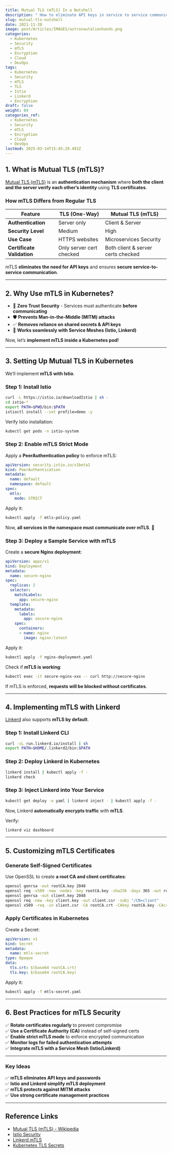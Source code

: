 ```yaml
---
title: Mutual TLS (mTLS) In a Nutshell
description: " How to eliminate API keys in service to service communication"
slug: mutual-tls-nutshell
date: 2021-11-20
image: post/Articles/IMAGES/astronautalienhands.png
categories:
  - Kubernetes
  - Security
  - mTLS
  - Encryption
  - Cloud
  - DevOps
tags:
  - Kubernetes
  - Security
  - mTLS
  - TLS
  - Istio
  - Linkerd
  - Encryption
draft: false
weight: 89
categories_ref:
  - Kubernetes
  - Security
  - mTLS
  - Encryption
  - Cloud
  - DevOps
lastmod: 2025-03-14T15:45:29.491Z
---
```

<!--
# Mutual TLS (mTLS) Explained in Detail: A Complete Guide with Code Samples

**Security is a critical aspect of microservices architecture**, and **Mutual TLS (mTLS)** plays a crucial role in ensuring **secure communication between services**.

By the end of this tutorial, you’ll understand:
✅ **What Mutual TLS (mTLS) is and how it works**  
✅ **How mTLS compares to standard TLS**  
✅ **How to implement mTLS in Kubernetes**  
✅ **How to use mTLS with Istio and Linkerd**  
✅ **Best practices for mTLS security**  

Let’s dive in! 🚀

---
-->

## **1. What is Mutual TLS (mTLS)?**

[Mutual TLS (mTLS)](https://en.wikipedia.org/wiki/Mutual_authentication) is an **authentication mechanism** where **both the client and the server verify each other’s identity** using **TLS certificates**.

### **How mTLS Differs from Regular TLS**

| Feature                    | TLS (One-Way)            | Mutual TLS (mTLS)                  |
| -------------------------- | ------------------------ | ---------------------------------- |
| **Authentication**         | Server only              | Client & Server                    |
| **Security Level**         | Medium                   | High                               |
| **Use Case**               | HTTPS websites           | Microservices Security             |
| **Certificate Validation** | Only server cert checked | Both client & server certs checked |

mTLS **eliminates the need for API keys** and ensures **secure service-to-service communication**.

***

## **2. Why Use mTLS in Kubernetes?**

* 🔐 **Zero Trust Security** - Services must authenticate **before communicating**
* 🛡 **Prevents Man-in-the-Middle (MITM) attacks**
* ✅ **Removes reliance on shared secrets & API keys**
* 🚀 **Works seamlessly with Service Meshes (Istio, Linkerd)**

Now, let’s **implement mTLS inside a Kubernetes pod!**

***

## **3. Setting Up Mutual TLS in Kubernetes**

We’ll implement **mTLS with Istio**.

### **Step 1: Install Istio**

```sh
curl -L https://istio.io/downloadIstio | sh -
cd istio-*
export PATH=$PWD/bin:$PATH
istioctl install --set profile=demo -y
```

Verify Istio installation:

```sh
kubectl get pods -n istio-system
```

### **Step 2: Enable mTLS Strict Mode**

Apply a **PeerAuthentication policy** to enforce mTLS:

```yaml
apiVersion: security.istio.io/v1beta1
kind: PeerAuthentication
metadata:
  name: default
  namespace: default
spec:
  mtls:
    mode: STRICT
```

Apply it:

```sh
kubectl apply -f mtls-policy.yaml
```

Now, **all services in the namespace must communicate over mTLS**. 🚀

### **Step 3: Deploy a Sample Service with mTLS**

Create a **secure Nginx deployment**:

```yaml
apiVersion: apps/v1
kind: Deployment
metadata:
  name: secure-nginx
spec:
  replicas: 2
  selector:
    matchLabels:
      app: secure-nginx
  template:
    metadata:
      labels:
        app: secure-nginx
    spec:
      containers:
      - name: nginx
        image: nginx:latest
```

Apply it:

```sh
kubectl apply -f nginx-deployment.yaml
```

Check if **mTLS is working**:

```sh
kubectl exec -it secure-nginx-xxx -- curl http://secure-nginx
```

If mTLS is enforced, **requests will be blocked without certificates**.

***

## **4. Implementing mTLS with Linkerd**

[Linkerd](https://linkerd.io/) also supports **mTLS by default**.

### **Step 1: Install Linkerd CLI**

```sh
curl -sL run.linkerd.io/install | sh
export PATH=$HOME/.linkerd2/bin:$PATH
```

### **Step 2: Deploy Linkerd in Kubernetes**

```sh
linkerd install | kubectl apply -f -
linkerd check
```

### **Step 3: Inject Linkerd into Your Service**

```sh
kubectl get deploy -o yaml | linkerd inject - | kubectl apply -f -
```

Now, Linkerd **automatically encrypts traffic** with **mTLS**.

Verify:

```sh
linkerd viz dashboard
```

***

## **5. Customizing mTLS Certificates**

### **Generate Self-Signed Certificates**

Use OpenSSL to create **a root CA and client certificates**:

```sh
openssl genrsa -out rootCA.key 2048
openssl req -x509 -new -nodes -key rootCA.key -sha256 -days 365 -out rootCA.crt -subj "/CN=root-ca"
openssl genrsa -out client.key 2048
openssl req -new -key client.key -out client.csr -subj "/CN=client"
openssl x509 -req -in client.csr -CA rootCA.crt -CAkey rootCA.key -CAcreateserial -out client.crt -days 365 -sha256
```

### **Apply Certificates in Kubernetes**

Create a Secret:

```yaml
apiVersion: v1
kind: Secret
metadata:
  name: mtls-secret
type: Opaque
data:
  tls.crt: $(base64 rootCA.crt)
  tls.key: $(base64 rootCA.key)
```

Apply it:

```sh
kubectl apply -f mtls-secret.yaml
```

***

## **6. Best Practices for mTLS Security**

✅ **Rotate certificates regularly** to prevent compromise\
✅ **Use a Certificate Authority (CA)** instead of self-signed certs\
✅ **Enable strict mTLS mode** to enforce encrypted communication\
✅ **Monitor logs for failed authentication attempts**\
✅ **Integrate mTLS with a Service Mesh (Istio/Linkerd)**

***

<!--
## **Final Thoughts**

Mutual TLS **ensures secure microservices communication** by **authenticating both parties**.
-->

### **Key Ideas**

✅ **mTLS eliminates API keys and passwords**\
✅ **Istio and Linkerd simplify mTLS deployment**\
✅ **mTLS protects against MITM attacks**\
✅ **Use strong certificate management practices**

***

## **Reference Links**

* [Mutual TLS (mTLS) - Wikipedia](https://en.wikipedia.org/wiki/Mutual_authentication)
* [Istio Security](https://istio.io/latest/docs/concepts/security/)
* [Linkerd mTLS](https://linkerd.io/2.12/features/automatic-mtls/)
* [Kubernetes TLS Secrets](https://kubernetes.io/docs/concepts/configuration/secret/)
